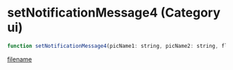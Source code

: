 # setNotificationMessage4 (Category ui)

```js
function setNotificationMessage4(picName1: string, picName2: string, flash: boolean, iconType: int, sender: string, subject: string, duration: number): int
```

[filename](setNotificationMessage4_m.md ':include')